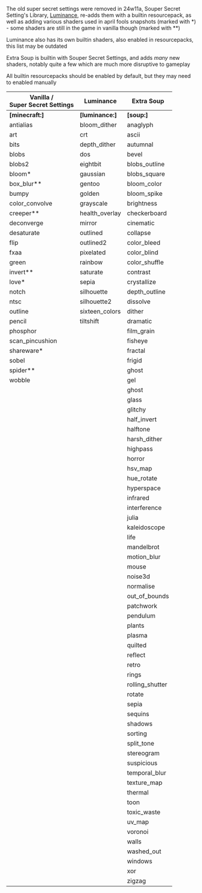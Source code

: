 The old super secret settings were removed in 24w11a, Souper Secret Setting's Library, [Luminance](https://modrinth.com/mod/luminance), re-adds them with a builtin resourcepack, as well as adding various shaders used in april fools snapshots (marked with *) - some shaders are still in the game in vanilla though (marked with **)

Luminance also has its own builtin shaders, also enabled in resourcepacks, this list may be outdated

Extra Soup is builtin with Souper Secret Settings, and adds *many* new shaders, notably quite a few which are much more disruptive to gameplay


All builtin resourcepacks should be enabled by default, but they may need to enabled manually

| Vanilla /<br>Super Secret Settings | Luminance        | Extra Soup      |
|------------------------------------|------------------|-----------------|
| **[minecraft:]**                   | **[luminance:]** | **[soup:]**     |
| antialias                          | bloom_dither     | anaglyph        |
| art                                | crt              | ascii           |
| bits                               | depth_dither     | autumnal        |
| blobs                              | dos              | bevel           |
| blobs2                             | eightbit         | blobs_outline   |
| bloom*                             | gaussian         | blobs_square    |
| box_blur**                         | gentoo           | bloom_color     |
| bumpy                              | golden           | bloom_spike     |
| color_convolve                     | grayscale        | brightness      |
| creeper**                          | health_overlay   | checkerboard    |
| deconverge                         | mirror           | cinematic       |
| desaturate                         | outlined         | collapse        |
| flip                               | outlined2        | color_bleed     |
| fxaa                               | pixelated        | color_blind     |
| green                              | rainbow          | color_shuffle   |
| invert**                           | saturate         | contrast        |
| love*                              | sepia            | crystallize     |
| notch                              | silhouette       | depth_outline   |
| ntsc                               | silhouette2      | dissolve        |
| outline                            | sixteen_colors   | dither          |
| pencil                             | tiltshift        | dramatic        |
| phosphor                           |                  | film_grain      |
| scan_pincushion                    |                  | fisheye         |
| shareware*                         |                  | fractal         |
| sobel                              |                  | frigid          |
| spider**                           |                  | ghost           |
| wobble                             |                  | gel             |
|                                    |                  | ghost           |
|                                    |                  | glass           |
|                                    |                  | glitchy         |
|                                    |                  | half_invert     |
|                                    |                  | halftone        |
|                                    |                  | harsh_dither    |
|                                    |                  | highpass        |
|                                    |                  | horror          |
|                                    |                  | hsv_map         |
|                                    |                  | hue_rotate      |
|                                    |                  | hyperspace      |
|                                    |                  | infrared        |
|                                    |                  | interference    |
|                                    |                  | julia           |
|                                    |                  | kaleidoscope    |
|                                    |                  | life            |
|                                    |                  | mandelbrot      |
|                                    |                  | motion_blur     |
|                                    |                  | mouse           |
|                                    |                  | noise3d         |
|                                    |                  | normalise       |
|                                    |                  | out_of_bounds   |
|                                    |                  | patchwork       |
|                                    |                  | pendulum        |
|                                    |                  | plants          |
|                                    |                  | plasma          |
|                                    |                  | quilted         |
|                                    |                  | reflect         |
|                                    |                  | retro           |
|                                    |                  | rings           |
|                                    |                  | rolling_shutter |
|                                    |                  | rotate          |
|                                    |                  | sepia           |
|                                    |                  | sequins         |
|                                    |                  | shadows         |
|                                    |                  | sorting         |
|                                    |                  | split_tone      |
|                                    |                  | stereogram      |
|                                    |                  | suspicious      |
|                                    |                  | temporal_blur   |
|                                    |                  | texture_map     |
|                                    |                  | thermal         |
|                                    |                  | toon            |
|                                    |                  | toxic_waste     |
|                                    |                  | uv_map          |
|                                    |                  | voronoi         |
|                                    |                  | walls           |
|                                    |                  | washed_out      |
|                                    |                  | windows         |
|                                    |                  | xor             |
|                                    |                  | zigzag          |
